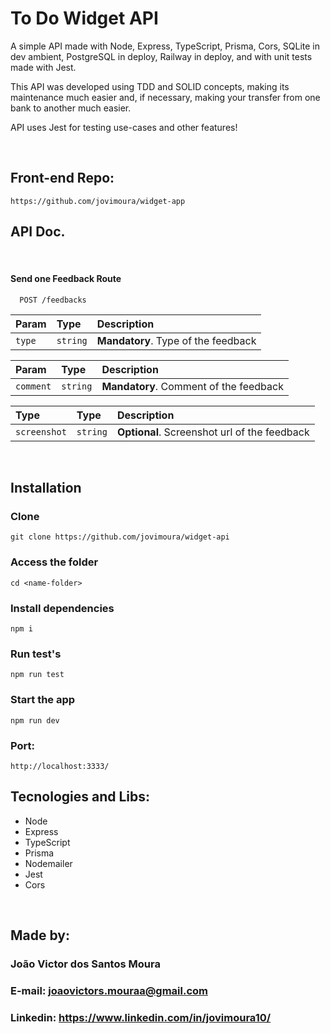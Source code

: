 # To Do Widget API

<p>
A simple API made with Node, Express, TypeScript, Prisma, Cors, SQLite in dev ambient, PostgreSQL in deploy, Railway in deploy, and with unit tests made with Jest.
</p>

<p>
This API was developed using TDD and SOLID concepts, making its maintenance much easier and, if necessary, making your transfer from one bank to another much easier.
</p>

<p>
API uses Jest for testing use-cases and other features!
</p>

<br />

## Front-end Repo:

```
https://github.com/jovimoura/widget-app
```

## API Doc.

<br />

#### Send one Feedback Route

```
  POST /feedbacks
```

| Param   | Type       | Description                      |
| :---------- | :--------- | :---------------------------------- |
| `type` | `string` | **Mandatory**. Type of the feedback |

| Param   | Type       | Description                           |
| :---------- | :--------- | :---------------------------------- |
| `comment` | `string` | **Mandatory**. Comment of the feedback |

| Type   | Type       | Description                           |
| :---------- | :--------- | :---------------------------------- |
| `screenshot` | `string` | **Optional**. Screenshot url of the feedback|

<br />

## Installation

### Clone

```
git clone https://github.com/jovimoura/widget-api
```

### Access the folder

```
cd <name-folder>
```

### Install dependencies

```
npm i
```

### Run test's

```
npm run test
```

### Start the app

```
npm run dev
```

### Port:

```
http://localhost:3333/
```

## Tecnologies and Libs:

<ul>
    <li>Node</li>
    <li>Express</li>
    <li>TypeScript</li>
    <li>Prisma</li>
    <li>Nodemailer</li>
    <li>Jest</li>
    <li>Cors</li>
</ul>

<br />

## Made by:

### João Victor dos Santos Moura

### E-mail: joaovictors.mouraa@gmail.com

### Linkedin: https://www.linkedin.com/in/jovimoura10/